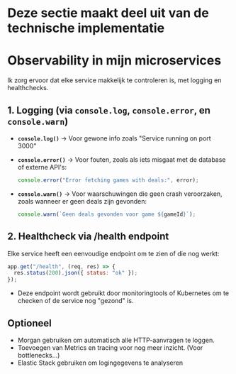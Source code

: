 # Deze sectie maakt deel uit van de technische implementatie

# Observability in mijn microservices

Ik zorg ervoor dat elke service makkelijk te controleren is, met logging en healthchecks.

## 1. Logging (via `console.log`, `console.error`, en `console.warn`)

- **`console.log()`**
  -> Voor gewone info zoals "Service running on port 3000"

- **`console.error()`**
  -> Voor fouten, zoals als iets misgaat met de database of externe API's:

  ```js
  console.error("Error fetching games with deals:", error);
  ```

- **`console.warn()`**
  -> Voor waarschuwingen die geen crash veroorzaken, zoals wanneer er geen deals zijn gevonden:

  ```js
  console.warn(`Geen deals gevonden voor game ${gameId}`);
  ```

## 2. Healthcheck via /health endpoint

Elke service heeft een eenvoudige endpoint om te zien of die nog werkt:

```js
app.get("/health", (req, res) => {
  res.status(200).json({ status: "ok" });
});
```

- Deze endpoint wordt gebruikt door monitoringtools of Kubernetes om te checken of de service nog "gezond" is.

## Optioneel

- Morgan gebruiken om automatisch alle HTTP-aanvragen te loggen.
- Toevoegen van Metrics en tracing voor nog meer inzicht. (Voor bottlenecks...)
- Elastic Stack gebruiken om logingegevens te analyseren
